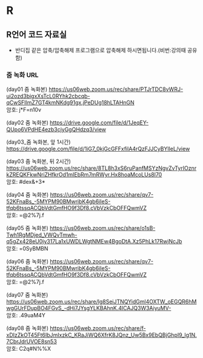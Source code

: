 # R

## R언어 코드 자료실

- 반디집 같은 압축/압축해제 프로그램으로 압축해제 하시면됩니다.(비번:강의때 공유함)

### 줌 녹화 URL  

(day01 줌 녹화본) https://us06web.zoom.us/rec/share/PTJrTDC8vWRJ-ui2ozd3bigxXsTcL0RYhk2cbcqb-qCwSFIlmZ7GT4kmNKdg91gx.jPeDUg18hLTAHnGN   
암호: j*F=n10v  

(day02 줌 녹화본) https://drive.google.com/file/d/1JeqEY-QUpo6VPdHE4ezb3cjyGgQHdzq3/view  

(day03_줌 녹화본, 앞 1시간) https://drive.google.com/file/d/1iG7_0kjGcGFFxfilA4rQzFJJCyBYlIeL/view  

(day03 줌 녹화본, 뒤 2시간) https://us06web.zoom.us/rec/share/8TL8h3xS6ruPanfMSYzNgvZvTyrIOznrkZREQKFkwNriZHfkrOd1mIEbRm7mRWyr.Hx8hoaMcoLUs8l70   
암호: #dex&+3*  

(day04 줌 녹화본) https://us06web.zoom.us/rec/share/qv7-52KFnaBs_-5MYPM90BMwribK4gb6iIeS-tfqb6tssqACQbVdtGmfHO9f3Df8.cVbVzkCbOFFQwmVZ   
암호: =@2%7j.f  

(day05 줌 녹화본) https://us06web.zoom.us/rec/share/o1sB-Twh1RgMDjed_VWQvTmwh-q5gZx428eU0jy317La1xUWDLWgtNMEw4BgoDtA.Xz5PhLk17RwjNcJb   
암호: =0SyBMBN  

(day06 줌 녹화본) https://us06web.zoom.us/rec/share/qv7-52KFnaBs_-5MYPM90BMwribK4gb6iIeS-tfqb6tssqACQbVdtGmfHO9f3Df8.cVbVzkCbOFFQwmVZ   
암호: =@2%7j.f  

(day07 줌 녹화본) https://us06web.zoom.us/rec/share/lg8SeiJTNQYidGml4OXTW_oEGQR6hMwgGUrFDupBO4FGvS_-dHi7JYsgYLKBAhnK.4lCAJQ3W3AiyuMV-   
암호: .49uaM4Y  

(day08 줌 녹화본) https://us06web.zoom.us/rec/share/f-xDIzZkOT45Ft6IbJmIxzkC_KRaJiWQ6XfrK8JQnz_Uw5Bx9EbQBjGhpI9_lg1N.7CbrJdrUVOE8sn53   
암호: C2q#N%%X  

